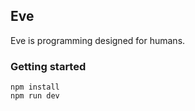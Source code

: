 ## Eve

Eve is programming designed for humans.

### Getting started

```
npm install
npm run dev
```
